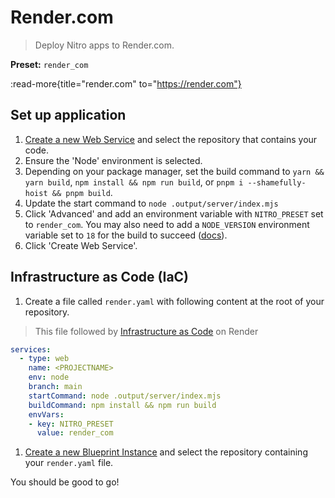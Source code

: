 # Render.com

> Deploy Nitro apps to Render.com.

**Preset:** `render_com`

:read-more{title="render.com" to="https://render.com"}

## Set up application

1. [Create a new Web Service](https://dashboard.render.com/select-repo?type=web) and select the repository that contains your code.
2. Ensure the 'Node' environment is selected.
3. Depending on your package manager, set the build command to `yarn && yarn build`, `npm install && npm run build`, or `pnpm i --shamefully-hoist && pnpm build`.
4. Update the start command to `node .output/server/index.mjs`
5. Click 'Advanced' and add an environment variable with `NITRO_PRESET` set to `render_com`. You may also need to add a `NODE_VERSION` environment variable set to `18` for the build to succeed ([docs](https://render.com/docs/node-version)).
6. Click 'Create Web Service'.

## Infrastructure as Code (IaC)

1. Create a file called `render.yaml` with following content at the root of your repository.

> This file followed by [Infrastructure as Code](https://render.com/docs/infrastructure-as-code) on Render

```yaml
services:
  - type: web
    name: <PROJECTNAME>
    env: node
    branch: main
    startCommand: node .output/server/index.mjs
    buildCommand: npm install && npm run build
    envVars:
    - key: NITRO_PRESET
      value: render_com
```

1. [Create a new Blueprint Instance](https://dashboard.render.com/select-repo?type=blueprint) and select the repository containing your `render.yaml` file.

You should be good to go!
